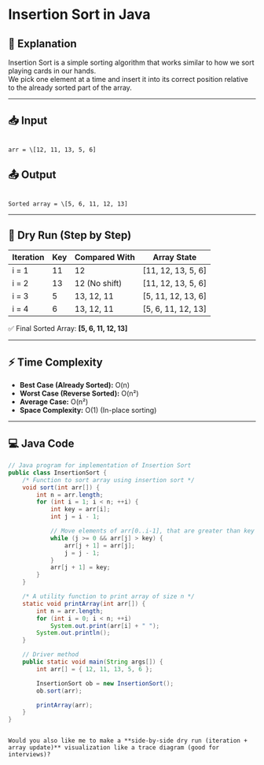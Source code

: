 # Insertion Sort in Java

## 📌 Explanation
Insertion Sort is a simple sorting algorithm that works similar to how we sort playing cards in our hands.  
We pick one element at a time and insert it into its correct position relative to the already sorted part of the array.  

---

## 📥 Input
```

arr = \[12, 11, 13, 5, 6]

```

## 📤 Output
```

Sorted array = \[5, 6, 11, 12, 13]

````

---

## 🧮 Dry Run (Step by Step)

| Iteration | Key | Compared With | Array State               |
|-----------|-----|---------------|---------------------------|
| i = 1     | 11  | 12            | [11, 12, 13, 5, 6]        |
| i = 2     | 13  | 12 (No shift) | [11, 12, 13, 5, 6]        |
| i = 3     | 5   | 13, 12, 11    | [5, 11, 12, 13, 6]        |
| i = 4     | 6   | 13, 12, 11    | [5, 6, 11, 12, 13]        |

✅ Final Sorted Array: **[5, 6, 11, 12, 13]**

---

## ⚡ Time Complexity
- **Best Case (Already Sorted):** O(n)  
- **Worst Case (Reverse Sorted):** O(n²)  
- **Average Case:** O(n²)  
- **Space Complexity:** O(1) (In-place sorting)  

---

## 💻 Java Code

```java
// Java program for implementation of Insertion Sort
public class InsertionSort {
    /* Function to sort array using insertion sort */
    void sort(int arr[]) {
        int n = arr.length;
        for (int i = 1; i < n; ++i) {
            int key = arr[i];
            int j = i - 1;

            // Move elements of arr[0..i-1], that are greater than key
            while (j >= 0 && arr[j] > key) {
                arr[j + 1] = arr[j];
                j = j - 1;
            }
            arr[j + 1] = key;
        }
    }

    /* A utility function to print array of size n */
    static void printArray(int arr[]) {
        int n = arr.length;
        for (int i = 0; i < n; ++i)
            System.out.print(arr[i] + " ");
        System.out.println();
    }

    // Driver method
    public static void main(String args[]) {
        int arr[] = { 12, 11, 13, 5, 6 };

        InsertionSort ob = new InsertionSort();
        ob.sort(arr);

        printArray(arr);
    }
}
````

```

Would you also like me to make a **side-by-side dry run (iteration + array update)** visualization like a trace diagram (good for interviews)?
```
